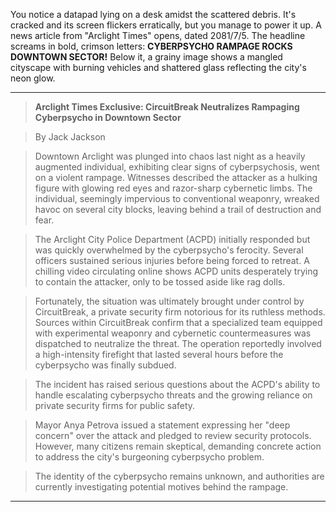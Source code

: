 
You notice a datapad lying on a desk amidst the scattered debris. It's cracked and its screen flickers erratically, but you manage to power it up. A news article from "Arclight Times" opens, dated 2081/7/5. The headline screams in bold, crimson letters: **CYBERPSYCHO RAMPAGE ROCKS DOWNTOWN SECTOR!**  Below it, a grainy image shows a mangled cityscape with burning vehicles and shattered glass reflecting the city's neon glow.

---

>**Arclight Times Exclusive: CircuitBreak Neutralizes Rampaging Cyberpsycho in Downtown Sector**

>By Jack Jackson 

>Downtown Arclight was plunged into chaos last night as a heavily augmented individual, exhibiting clear signs of cyberpsychosis, went on a violent rampage. Witnesses described the attacker as a hulking figure with glowing red eyes and razor-sharp cybernetic limbs. The individual, seemingly impervious to conventional weaponry, wreaked havoc on several city blocks, leaving behind a trail of destruction and fear.

>The Arclight City Police Department (ACPD) initially responded but was quickly overwhelmed by the cyberpsycho's ferocity. Several officers sustained serious injuries before being forced to retreat.  A chilling video circulating online shows ACPD units desperately trying to contain the attacker, only to be tossed aside like rag dolls. 

>Fortunately, the situation was ultimately brought under control by CircuitBreak, a private security firm notorious for its ruthless methods. Sources within CircuitBreak confirm that a specialized team equipped with experimental weaponry and cybernetic countermeasures was dispatched to neutralize the threat. The operation reportedly involved a high-intensity firefight that lasted several hours before the cyberpsycho was finally subdued.

>The incident has raised serious questions about the ACPD's ability to handle escalating cyberpsycho threats and the growing reliance on private security firms for public safety. 

>Mayor Anya Petrova issued a statement expressing her "deep concern" over the attack and pledged to review security protocols. However, many citizens remain skeptical, demanding concrete action to address the city's burgeoning cyberpsycho problem.

>The identity of the cyberpsycho remains unknown, and authorities are currently investigating potential motives behind the rampage. 

---

